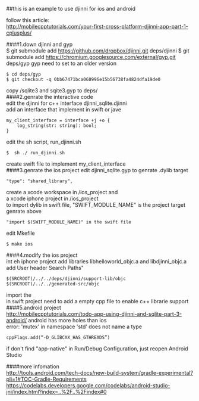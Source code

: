 ##this is an example to use djinni for ios and android

follow this article:   
http://mobilecpptutorials.com/your-first-cross-platform-djinni-app-part-1-cplusplus/ 

####1.down djinni and gyp  
	$ git submodule add https://github.com/dropbox/djinni.git deps/djinni
	$ git submodule add https://chromium.googlesource.com/external/gyp.git deps/gyp
gyp need to set to an older version

	$ cd deps/gyp
	$ git checkout -q 0bb67471bca068996e15b56738fa4824dfa19de0
copy /sqlite3 and sqite3.gyp to deps/  
####2.genrate the interactive code   
edit the djinni for c++ interface djinni_sqlite.djinni  
add an interface that implement in swift or jave

    my_client_interface = interface +j +o {
        log_string(str: string): bool;
    }

edit the sh script, run_djinni.sh   

    $  sh ./ run_djinni.sh

create swift file to implement my_client_interface  
####3.genrate the ios project
edit djinni_sqlite.gyp
to genrate .dylib target  

    "type": "shared_library",

create a xcode workspace in /ios_project and   
a xcode iphone project in /ios_project  
to import dylib in swift file, "SWIFT_MODULE_NAME" is the project target genrate above

    "import $(SWIFT_MODULE_NAME)" in the swift file
    
edit Mkefile

	$ make ios

####4.modify the ios project  
int eh iphone project
add libraries libhelloworld_objc.a and libdjinni_objc.a  
add User header Search Paths" 

	$(SRCROOT)/../../deps/djinni/support-lib/objc
	$(SRCROOT)/../../generated-src/objc

import the 	
in swift project need to add a empty cpp file to enable c++ librarie support 
####5.android project  
http://mobilecpptutorials.com/todo-app-using-djinni-and-sqlite-part-3-android/
android has more holes than ios  
error: 'mutex' in namespace 'std' does not name a type  

    cppFlags.add(“-D_GLIBCXX_HAS_GTHREADS”)  
if don't find "app-native" in Run/Debug Configuration, just reopen Android Studio

####more infomation  
http://tools.android.com/tech-docs/new-build-system/gradle-experimental?pli=1#TOC-Gradle-Requirements  
https://codelabs.developers.google.com/codelabs/android-studio-jni/index.html?index=..%2F..%2Findex#0  

